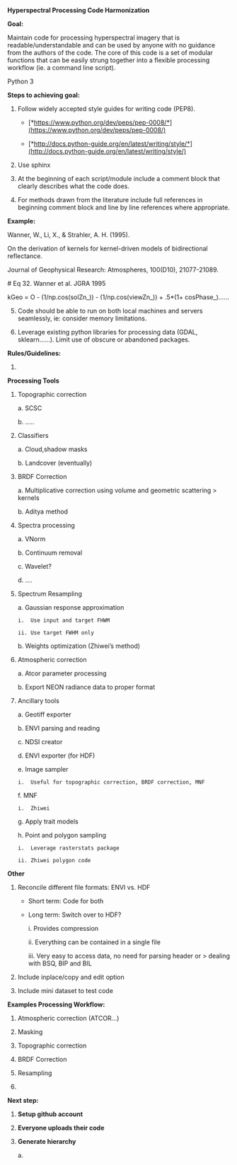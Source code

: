 **Hyperspectral Processing Code Harmonization**

**Goal:**

Maintain code for processing hyperspectral imagery that is
readable/understandable and can be used by anyone with no guidance from
the authors of the code. The core of this code is a set of modular
functions that can be easily strung together into a flexible processing
workflow (ie. a command line script).

Python 3

**Steps to achieving goal:**

1.  Follow widely accepted style guides for writing code (PEP8).

    -   [*https://www.python.org/dev/peps/pep-0008/*](https://www.python.org/dev/peps/pep-0008/)

    -   [*http://docs.python-guide.org/en/latest/writing/style/*](http://docs.python-guide.org/en/latest/writing/style/)

2.  Use sphinx

3.  At the beginning of each script/module include a comment block 
    that clearly describes what the code does.

4.  For methods drawn from the literature include full references in 
    beginning comment block and line by line references 
    where appropriate.

**Example:**

Wanner, W., Li, X., & Strahler, A. H. (1995).

On the derivation of kernels for kernel-driven models of bidirectional
reflectance.

Journal of Geophysical Research: Atmospheres, 100(D10), 21077-21089.

\# Eq 32. Wanner et al. JGRA 1995

kGeo = O - (1/np.cos(solZn\_)) - (1/np.cos(viewZn\_)) + .5\*(1+
cosPhase\_)......

5.  Code should be able to run on both local machines and servers
    seamlessly, ie: consider memory limitations.

6.  Leverage existing python libraries for processing data
    (GDAL, sklearn…...). Limit use of obscure or abandoned packages.

**Rules/Guidelines:**

1.

**Processing Tools**

1.  Topographic correction

    a.  SCSC

    b.  …..

2.  Classifiers

    a.  Cloud,shadow masks

    b.  Landcover (eventually)

3.  BRDF Correction

    a.  Multiplicative correction using volume and geometric scattering
        > kernels

    b.  Aditya method

4.  Spectra processing

    a.  VNorm

    b.  Continuum removal

    c.  Wavelet?

    d.  ….

5.  Spectrum Resampling

    a.  Gaussian response approximation

        i.  Use input and target FHWM

        ii. Use target FWHM only

    b.  Weights optimization (Zhiwei’s method)

6.  Atmospheric correction

    a.  Atcor parameter processing

    b.  Export NEON radiance data to proper format

7.  Ancillary tools

    a.  Geotiff exporter

    b.  ENVI parsing and reading

    c.  NDSI creator

    d.  ENVI exporter (for HDF)

    e.  Image sampler

        i.  Useful for topographic correction, BRDF correction, MNF

    f.  MNF

        i.  Zhiwei

    g.  Apply trait models

    h.  Point and polygon sampling

        i.  Leverage rasterstats package

        ii. Zhiwei polygon code

**Other**

1.  Reconcile different file formats: ENVI vs. HDF

    -   Short term: Code for both

    -   Long term: Switch over to HDF?

        i.  Provides compression

        ii. Everything can be contained in a single file

        iii. Very easy to access data, no need for parsing header or
            > dealing with BSQ, BIP and BIL

2.  Include inplace/copy and edit option

3.  Include mini dataset to test code

**Examples Processing Workflow:**

1.  Atmospheric correction (ATCOR...)

2.  Masking

3.  Topographic correction

4.  BRDF Correction

5.  Resampling

6.  

**Next step:**

1.  **Setup github account**

2.  **Everyone uploads their code**

3.  **Generate hierarchy**

    a.  

